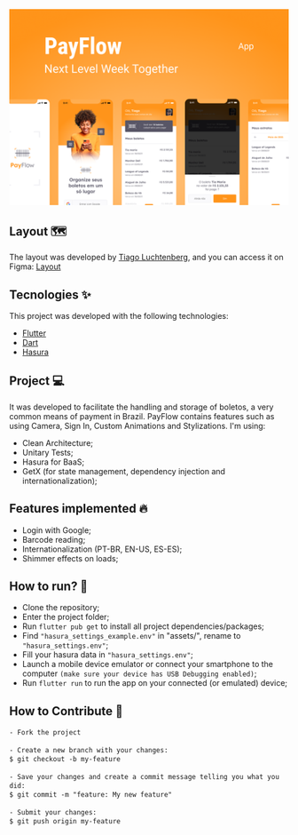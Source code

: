 <img src=".github/layout.png" alt="Layout App PayFlow">
<br>

<h2>Layout 🗺️</h2>

The layout was developed by [Tiago Luchtenberg](https://www.instagram.com/tiagoluchtenberg/), and you can access it on Figma: 
[Layout](https://www.figma.com/file/kLK7FYnWKMoN68sQXcSniu)

<h2>Tecnologies ✨</h2> 

This project was developed with the following technologies:

- [Flutter](https://flutter.dev/)
- [Dart](https://dart.dev/)
- [Hasura](https://hasura.io/)

<h2>Project 💻</h2>

It was developed to facilitate the handling and storage of boletos, a very common means of payment in Brazil. 
PayFlow contains features such as using Camera, Sign In, Custom Animations and Stylizations. 
I'm using: 
- Clean Architecture; 
- Unitary Tests;
- Hasura for BaaS;
- GetX (for state management, dependency injection and internationalization);

<h2> Features implemented 🔥 </h2>

- Login with Google;
- Barcode reading;
- Internationalization (PT-BR, EN-US, ES-ES);
- Shimmer effects on loads;

<h2> How to run? 🚀</h2>

- Clone the repository;
- Enter the project folder;
- Run `flutter pub get` to install all project dependencies/packages;
- Find `"hasura_settings_example.env"` in "assets/", rename to `"hasura_settings.env"`;
- Fill your hasura data in `"hasura_settings.env"`;
- Launch a mobile device emulator or connect your smartphone to the computer 
  `(make sure your device has USB Debugging enabled)`;
- Run `flutter run` to run the app on your connected (or emulated) device;


<h2>How to Contribute 💪</h2>

   ```
   - Fork the project 

   - Create a new branch with your changes:
   $ git checkout -b my-feature

   - Save your changes and create a commit message telling you what you did:
   $ git commit -m "feature: My new feature"

   - Submit your changes:
   $ git push origin my-feature
   ```
